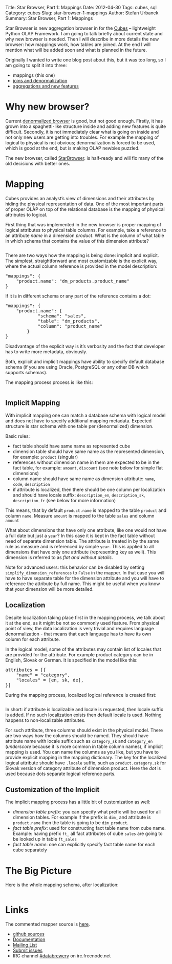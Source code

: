 Title: Star Browser, Part 1: Mappings
Date: 2012-04-30
Tags: cubes, sql
Category: cubes
Slug: star-browser-1-mappings
Author: Stefan Urbanek
Summary: Star Browser, Part 1: Mappings

<p>Star Browser is new aggregation browser in for the
<a href="https://github.com/Stiivi/cubes">Cubes</a> – lightweight Python OLAP Framework.
I am going to talk briefly about current state and why new browser is needed.
Then I will describe in more details the new browser: how mappings work, how
tables are joined. At the end I will mention what will be added soon and what
is planned in the future.</p>

<p>Originally I wanted to write one blog post about this, but it was too long, so
I am going to split it into three:</p>

<ul><li>mappings (this one)</li>
<li><a href="http://blog.databrewery.org/post/22214335636">joins and denormalization</a></li>
<li><a href="http://blog.databrewery.org/post/22904157693">aggregations and new features</a></li>
</ul><h1>Why new browser?</h1>

<p>Current <a href="https://github.com/Stiivi/cubes/blob/master/cubes/backends/sql/browser.py">denormalized
browser</a>
is good, but not good enough. Firstly, it has grown into a spaghetti-like
structure inside and adding new features is quite difficult. Secondly, it is
not immediately clear what is going on inside and not only new users are
getting into troubles. For example the mapping of logical to physical is not
obvious; denormalization is forced to be used, which is good at the end, but
is making OLAP newbies puzzled.</p>

<p>The new browser, called
<a href="https://github.com/Stiivi/cubes/blob/master/cubes/backends/sql/star.py">StarBrowser</a>.
is half-ready and will fix many of the old decisions with better ones.</p>

<h1>Mapping</h1>

<p>Cubes provides an analyst&#8217;s view of dimensions and their attributes by hiding
the physical representation of data. One of the most important parts of proper
OLAP on top of the relational database is the mapping of physical attributes
to logical.</p>

<p>First thing that was implemented in the new browser is proper mapping of
logical attributes to physical table columns. For example, take a reference to
an attribute <em>name</em> in a dimension <em>product</em>. What is the column of what table
in which schema that contains the value of this dimension attribute?</p>

<p><img src="http://media.tumblr.com/tumblr_m3ajdppDAa1qgmvbu.png" alt=""/></p>

<p>There are two ways how the mapping is being done: implicit and explicit. The
simplest, straightforward and most customizable is the explicit way, where the
actual column reference is provided in the model description:</p>

<pre class="prettyprint">
"mappings": {
    "product.name": "dm_products.product_name"
}
</pre>

<p>If it is in different schema or any part of the reference contains a dot:</p>

<pre class="prettyprint">
"mappings": {
    "product.name": {
            "schema": "sales",
            "table": "dm_products",
            "column": "product_name"
        }
}
</pre>

<p>Disadvantage of the explicit way is it&#8217;s verbosity and the fact that developer
has to write more metadata, obviously.</p>

<p>Both, explicit and implicit mappings have ability to specify default database
schema (if you are using Oracle, PostgreSQL or any other DB which supports
schemas).</p>

<p>The mapping process process is like this:</p>

<p><img src="http://media.tumblr.com/tumblr_m3akrsmX9b1qgmvbu.png" alt=""/></p>

<h2>Implicit Mapping</h2>

<p>With implicit mapping one can match a database schema with logical model and
does not have to specify additional mapping metadata. Expected structure is
star schema with one table per (denormalized) dimension.</p>

<p>Basic rules:</p>

<ul><li>fact table should have same name as represented cube</li>
<li>dimension table should have same name as the represented dimension, for
example: <code>product</code> (singular)</li>
<li>references without dimension name in them are expected to be in the fact
table, for example: <code>amount</code>, <code>discount</code> (see note below for simple flat
dimensions)</li>
<li>column name should have same name as dimension attribute: <code>name</code>, <code>code</code>,
<code>description</code></li>
<li>if attribute is localized, then there should be one column per localization
and should have locale suffix: <code>description_en</code>, <code>description_sk</code>,
<code>description_fr</code> (see below for more information)</li>
</ul><p>This means, that by default <code>product.name</code> is mapped to the table <code>product</code>
and column <code>name</code>. Measure <code>amount</code> is mapped to the table <code>sales</code> and column
<code>amount</code></p>

<p>What about dimensions that have only one attribute, like one would not have a
full date but just a <code>year</code>? In this case it is kept in the fact table without
need of separate dimension table. The attribute is treated in by the same rule
as measure and is referenced by simple <code>year</code>. This is applied to all
dimensions that have only one attribute (representing key as well). This
dimension is referred to as <em>flat and without details</em>.</p>

<p>Note for advanced users: this behavior can be disabled by setting
<code>simplify_dimension_references</code> to <code>False</code> in the mapper. In that case you
will have to have separate table for the dimension attribute and you will have
to reference the attribute by full name. This might be useful when you know
that your dimension will be more detailed.</p>

<h2>Localization</h2>

<p>Despite localization taking place first in the mapping process, we talk about
it at the end, as it might be not so commonly used feature. From physical
point of view, the data localization is very trivial and requires language
denormalization - that means that each language has to have its own column for
each attribute.</p>

<p>In the logical model, some of the attributes may contain list of locales that
are provided for the attribute. For example product category can be in
English, Slovak or German. It is specified in the model like this:</p>

<pre class="prettyprint">
attributes = [{
    "name" = "category",
    "locales" = [en, sk, de],
}]
</pre>

<p>During the mapping process, localized logical reference is created first:</p>

<p><img src="http://media.tumblr.com/tumblr_m3aksf89Zb1qgmvbu.png" alt=""/></p>

<p>In short: if attribute is localizable and locale is requested, then locale
suffix is added. If no such localization exists then default locale is used.
Nothing happens to non-localizable attributes.</p>

<p>For such attribute, three columns should exist in the physical model. There
are two ways how the columns should be named. They should have attribute name
with locale suffix such as <code>category_sk</code> and <code>category_en</code> (<em>underscore</em>
because it is more common in table column names), if implicit mapping is used.
You can name the columns as you like, but you have to provide explicit mapping
in the mapping dictionary. The key for the localized logical attribute should
have <code>.locale</code> suffix, such as <code>product.category.sk</code> for Slovak version of
category attribute of dimension product. Here the <em>dot</em> is used because dots
separate logical reference parts.</p>

<h2>Customization of the Implicit</h2>

<p>The implicit mapping process has a little bit of customization as well:</p>

<ul><li><em>dimension table prefix</em>: you can specify what prefix will be used for all
dimension tables. For example if the prefix is <code>dim_</code> and attribute is
<code>product.name</code> then the table is going to be <code>dim_product</code>.</li>
<li><em>fact table prefix</em>: used for constructing fact table name from cube name.
Example: having prefix <code>ft_</code> all fact attributes of cube <code>sales</code> are going
to be looked up in table <code>ft_sales</code></li>
<li><em>fact table name</em>: one can explicitly specify fact table name for each cube
separately</li>
</ul><h1>The Big Picture</h1>

<p>Here is the whole mapping schema, after localization:</p>

<p><img src="http://media.tumblr.com/tumblr_m3akttdCmK1qgmvbu.png" alt=""/></p>

<h1>Links</h1>

<p>The commented mapper source is
<a href="https://github.com/Stiivi/cubes/blob/master/cubes/backends/sql/mapper.py">here</a>.</p>

<ul><li><a href="https://github.com/Stiivi/cubes">github sources</a></li>
<li><a href="http://packages.python.org/cubes/">Documentation</a></li>
<li><a href="http://groups.google.com/group/cubes-discuss/">Mailing List</a></li>
<li><a href="https://github.com/Stiivi/cubes/issues">Submit issues</a></li>
<li>IRC channel <a href="irc://irc.freenode.net/#databrewery">#databrewery</a> on irc.freenode.net</li>
</ul>
